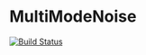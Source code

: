 # MultiModeNoise

[![Build Status](https://github.com/michaelhorodynski/MultiModeNoise.jl/actions/workflows/CI.yml/badge.svg?branch=)](https://github.com/michaelhorodynski/MultiModeNoise.jl/actions/workflows/CI.yml?query=branch%3A)
